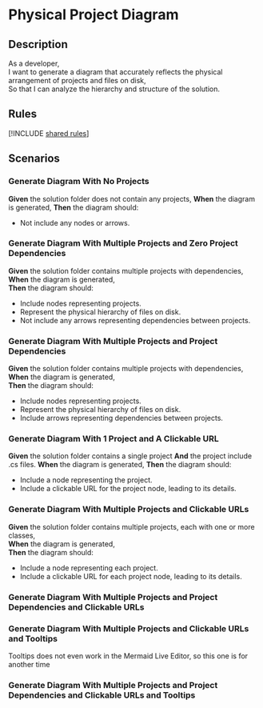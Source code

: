 # Physical Project Diagram

## Description

As a developer,  
I want to generate a diagram that accurately reflects the physical arrangement of projects and files on disk,  
So that I can analyze the hierarchy and structure of the solution.

## Rules

[!INCLUDE [shared rules](shared-rules.md)]

## Scenarios

### Generate Diagram With No Projects

**Given** the solution folder does not contain any projects,
**When** the diagram is generated,
**Then** the diagram should:

- Not include any nodes or arrows.

### Generate Diagram With Multiple Projects and Zero Project Dependencies

**Given** the solution folder contains multiple projects with dependencies,  
**When** the diagram is generated,  
**Then** the diagram should:

- Include nodes representing projects.
- Represent the physical hierarchy of files on disk.
- Not include any arrows representing dependencies between projects.

### Generate Diagram With Multiple Projects and Project Dependencies

**Given** the solution folder contains multiple projects with dependencies,  
**When** the diagram is generated,  
**Then** the diagram should:

- Include nodes representing projects.
- Represent the physical hierarchy of files on disk.
- Include arrows representing dependencies between projects.

### Generate Diagram With 1 Project and A Clickable URL

**Given** the solution folder contains a single project
**And** the project include .cs files.
**When** the diagram is generated,
**Then** the diagram should:
- Include a node representing the project.
- Include a clickable URL for the project node, leading to its details.

### Generate Diagram With Multiple Projects and Clickable URLs

**Given** the solution folder contains multiple projects, each with one or more classes,  
**When** the diagram is generated,  
**Then** the diagram should:
- Include a node representing each project.
- Include a clickable URL for each project node, leading to its details.

### Generate Diagram With Multiple Projects and Project Dependencies and Clickable URLs

### Generate Diagram With Multiple Projects and Clickable URLs and Tooltips

Tooltips does not even work in the Mermaid Live Editor, so this one is for another time

### Generate Diagram With Multiple Projects and Project Dependencies and Clickable URLs and Tooltips
